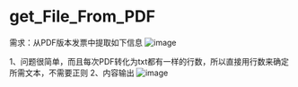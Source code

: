 # get_File_From_PDF

需求：从PDF版本发票中提取如下信息
![image](https://user-images.githubusercontent.com/106721612/195089400-151fd59a-94b4-4271-a3b3-d089ddc06252.png)

1、问题很简单，而且每次PDF转化为txt都有一样的行数，所以直接用行数来确定所需文本，不需要正则
2、内容输出
![image](https://user-images.githubusercontent.com/106721612/195090451-1539075d-290f-4664-a38a-f8e242f4e1d9.png)


